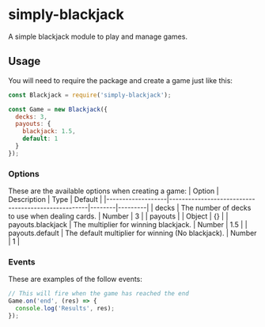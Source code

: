 # simply-blackjack
A simple blackjack module to play and manage games.

## Usage
You will need to require the package and create a game just like this:
```js
const Blackjack = require('simply-blackjack');

const Game = new Blackjack({
  decks: 3,
  payouts: {
    blackjack: 1.5,
    default: 1
  }
});
```

### Options
These are the available options when creating a game:
| Option            | Description                                        | Type   | Default |
|-------------------|----------------------------------------------------|--------|---------|
| decks             | The number of decks to use when dealing cards.     | Number | 3       |
| payouts           |                                                    | Object | {}      |
| payouts.blackjack | The multiplier for winning blackjack.              | Number | 1.5     |
| payouts.default   | The default multiplier for winning (No blackjack). | Number | 1       |

### Events
These are examples of the follow events:
```js
// This will fire when the game has reached the end
Game.on('end', (res) => {
  console.log('Results', res);
});
```
